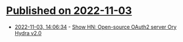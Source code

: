 # [Published on 2022-11-03](index.md)

* [2022-11-03, 14:06:34](https://news.ycombinator.com/item?id=33451181) - [Show HN: Open-source OAuth2 server Ory Hydra v2.0](https://github.com/ory/hydra/releases/tag/v2.0.0)
